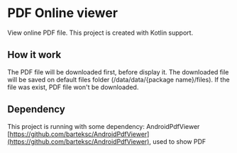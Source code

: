 # PDF Online viewer
View online PDF file. This project is created with Kotlin support.


## How it work
The PDF file will be downloaded first, before display it. The downloaded file will be saved on default files folder (/data/data/{package name}/files). If the file was exist, PDF file won't be downloaded.


## Dependency
This project is running with some dependency:
AndroidPdfViewer [https://github.com/barteksc/AndroidPdfViewer](https://github.com/barteksc/AndroidPdfViewer), used to show PDF
